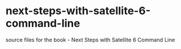 next-steps-with-satellite-6-command-line
========================================

source files for the book - Next Steps with Satellite 6 Command Line 
